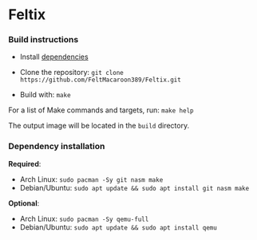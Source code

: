# Feltix

### Build instructions

- Install [dependencies](https://github.com/FeltMacaroon389/Feltix/tree/master#dependency-installation)

- Clone the repository: `git clone https://github.com/FeltMacaroon389/Feltix.git`

- Build with: `make`

For a list of Make commands and targets, run: `make help`

The output image will be located in the `build` directory.

### Dependency installation

**Required**:

- Arch Linux: `sudo pacman -Sy git nasm make`
- Debian/Ubuntu: `sudo apt update && sudo apt install git nasm make`

**Optional**:

- Arch Linux: `sudo pacman -Sy qemu-full`
- Debian/Ubuntu: `sudo apt update && sudo apt install qemu`

